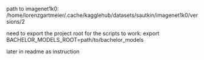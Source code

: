 path to imagenet1k0: /home/lorenzgartmeier/.cache/kagglehub/datasets/sautkin/imagenet1k0/versions/2

need to export the project root for the scripts to work:
export BACHELOR_MODELS_ROOT=path/to/bachelor_models

later in readme as instruction